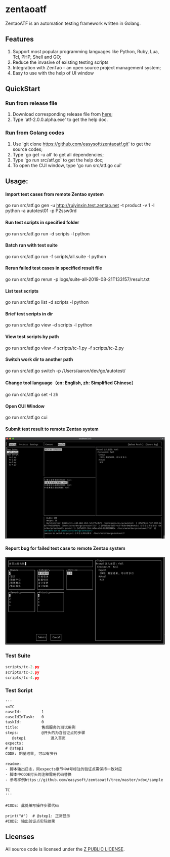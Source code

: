 # zentaoatf
ZentaoATF is an automation testing framework written in Golang.

## Features
1. Support most popular programming languages like Python, Ruby, Lua, Tcl, PHP, Shell and GO;
2. Reduce the invasive of existing testing scripts
3. Integration with ZenTao - an open source project management system;
3. Easy to use with the help of UI window

## QuickStart
### Run from release file
1. Download corresponding release file from [here](https://github.com/easysoft/zentaoatf/tree/master/release);
2. Type 'atf-2.0.0.alpha.exe' to get the help doc. 

### Run from Golang codes
1. Use 'git clone https://github.com/easysoft/zentaoatf.git' to get the source codes;
2. Type `go get -u all' to get all dependencies;
3. Type 'go run src/atf.go' to get the help doc;
4. To open the CUI window, type 'go run src/atf.go cui'

## Usage:
#### Import test cases from remote Zentao system
go run src/atf.go gen -u http://ruiyinxin.test.zentao.net -t product -v 1 -l python -a autotest01 -p P2ssw0rd

#### Run test scripts in specified folder
go run src/atf.go run -d scripts -l python

#### Batch run with test suite
go run src/atf.go run -f scripts/all.suite -l python

#### Rerun failed test cases in specified result file
go run src/atf.go rerun -p logs/suite-all-2019-08-21T133157/result.txt

#### List test scripts
go run src/atf.go list -d scripts -l python

#### Brief test scripts in dir
go run src/atf.go view -d scripts -l python

#### View test scripts by path
go run src/atf.go view -f scripts/tc-1.py -f scripts/tc-2.py

#### Switch work dir to another path
go run src/atf.go switch -p /Users/aaron/dev/go/autotest/

#### Change tool language（en: English, zh: Simplified Chinese）
go run src/atf.go set -l zh

#### Open CUI Window
go run src/atf.go cui

#### Submit test result to remote Zentao system
![submit_result](xdoc/snapshot/submit_result.jpg)

#### Report bug for failed test case to remote Zentao system
![report_bug](xdoc/snapshot/report_bug.jpg)

### Test Suite
```scripts/tc-1.py
scripts/tc-2.py
scripts/tc-3.py
scripts/tc-4.py
```

### Test Script
```#!/usr/bin/env python3
'''
<<TC
caseId:         1
caseIdInTask:   0
taskId:         0
title:          售后服务的测试用例
steps:          @开头的为含验证点的步骤
   @step1           进入首页
expects:
# @step1 
CODE: 期望结果, 可以有多行

readme:
- 脚本输出日志，同expects章节中#号标注的验证点需保持一致对应
- 脚本中CODE打头的注释需用代码替换
- 参考样例https://github.com/easysoft/zentaoatf/tree/master/xdoc/sample

TC
'''

#CODE: 此处编写操作步骤代码

print("#")  # @step1: 正常显示
#CODE: 输出验证点实际结果
```

## Licenses
All source code is licensed under the [Z PUBLIC LICENSE](LICENSE.md).